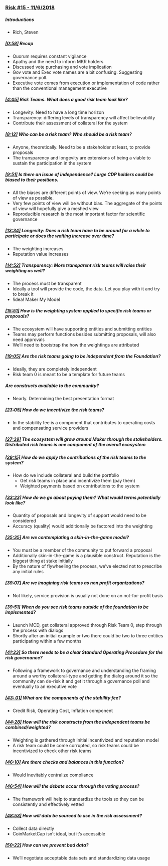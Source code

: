 ### [Risk #15 - 11/6/2018](https://youtu.be/DgozX9W4A1E)
##### Introductions
* Rich, Steven

##### [[0:58]](https://youtu.be/DgozX9W4A1E?t=58) Recap
* Quorum requires constant vigilance
* Apathy and the need to inform MKR holders
* Discussed vote purchasing and vote implication
* Gov vote and Exec vote names are a bit confusing. Suggesting governance poll.
* Executive vote comes from execution or implementation of code rather than the conventional management executive

##### [[4:05]](https://youtu.be/DgozX9W4A1E?t=245) Risk Teams. What does a good risk team look like?
* Longevity: Need to have a long time horizon
* Transparency: differing levels of transparency will affect believability
* Contribute their assessment of collateral for the system

##### [[8:12]](https://youtu.be/DgozX9W4A1E?t=492) Who can be a risk team? Who should be a risk team? 
* Anyone, theoretically. Need to be a stakeholder at least, to provide proposals
* The transparency and longevity are extensions of being a viable to sustain the participation in the system

##### [[9:51]](https://youtu.be/DgozX9W4A1E?t=591) Is there an issue of independence? Large CDP holders could be biased to their positions.
* All the biases are different points of view. We’re seeking as many points of view as possible.
* Very few points of view will be without bias. The aggregate of the points of view will hopefully give a meshed view
* Reproducible research is the most important factor for scientific governance

##### [[13:34]](https://youtu.be/DgozX9W4A1E?t=814) Longevity: Does a risk team have to be around for a while to participate or does the waiting increase over time?
* The weighting increases
* Reputation value increases

##### [[14:52]](https://youtu.be/DgozX9W4A1E?t=892) Transparency: More transparent risk teams will raise their weighting as well?
* The process must be transparent
* Ideally a tool will provide the code, the data. Let you play with it and try to break it
* !idea! Maker My Model

##### [[15:51]](https://youtu.be/DgozX9W4A1E?t=951) How is the weighting system applied to specific risk teams or proposals?
* The ecosystem will have supporting entities and submitting entities
* Teams may perform functions besides submitting proposals, will also need approvals
* We’ll need to bootstrap the how the weightings are attributed

##### [[19:05]](https://youtu.be/DgozX9W4A1E?t=1145) Are the risk teams going to be independent from the Foundation?
* Ideally, they are completely independent
* Risk team 0 is meant to be a template for future teams

##### Are constructs available to the community?
* Nearly. Determining the best presentation format

##### [[23:05]](https://youtu.be/DgozX9W4A1E?t=1385) How do we incentivize the risk teams?
* In the stability fee is a component that contributes to operating costs and compensating service providers

##### [[27:39]](https://youtu.be/DgozX9W4A1E?t=1659) The ecosystem will grow around Maker through the stakeholders. Distributed risk teams is one component of the overall ecosystem

##### [[29:15]](https://youtu.be/DgozX9W4A1E?t=1755) How do we apply the contributions of the risk teams to the system?
* How do we include collateral and build the portfolio
    * Get risk teams in place and incentivize them (pay them)
    * Weighted payments based on contributions to the system

##### [[33:23]](https://youtu.be/DgozX9W4A1E?t=2003) How do we go about paying them? What would terms potentially look like?
* Quantity of proposals and longevity of support would need to be considered
* Accuracy (quality) would additionally be factored into the weighting

##### [[35:35]](https://youtu.be/DgozX9W4A1E?t=2135) Are we contemplating a skin-in-the-game model?
* You must be a member of the community to put forward a proposal
* Additionally skin-in-the-game is a plausible construct. Reputation is the biggest thing at stake initially
* By the nature of flywheeling the process, we’ve elected not to prescribe any initial rules

##### [[39:07]](https://youtu.be/DgozX9W4A1E?t=2347) Are we imagining risk teams as non profit organizations?
* Not likely, service provision is usually not done on an not-for-profit basis

##### [[39:51]](https://youtu.be/DgozX9W4A1E?t=2391) When do you see risk teams outside of the foundation to be implemented?
* Launch MCD, get collateral approved through Risk Team 0, step through the process with dialogs
* Shortly after an initial example or two there could be two to three entities participating within a few months

##### [[41:23]](https://youtu.be/DgozX9W4A1E?t=2483) So there needs to be a clear Standard Operating Procedure for the risk governance?
* Following a framework to governance and understanding the framing around a worthy collateral-type and getting the dialog around it so the community can de-risk it and get it through a governance poll and eventually to an executive vote

##### [[43: 01]](https://youtu.be/DgozX9W4A1E?t=2581) What are the components of the stability fee?
* Credit Risk, Operating Cost, Inflation component

##### [[44:28]](https://youtu.be/DgozX9W4A1E?t=2668) How will the risk constructs from the independent teams be combined/weighted?
* Weighting is gathered through initial incentivized and reputation model
* A risk team could be come corrupted, so risk teams could be incentivized to check other risk teams

##### [[46:10]](https://youtu.be/DgozX9W4A1E?t=2770) Are there checks and balances in this function?
* Would inevitably centralize compliance

##### [[46:54]](https://youtu.be/DgozX9W4A1E?t=2814) How will the debate occur through the voting process?
* The framework will help to standardize the tools so they can be consistently and effectively vetted

##### [[48:53]](https://youtu.be/DgozX9W4A1E?t=2933) How will data be sourced to use in the risk assessment?
* Collect data directly 
* CoinMarketCap isn’t ideal, but it’s accessible

##### [[50:22]](https://youtu.be/DgozX9W4A1E?t=3022) How can we prevent bad data?
* We’ll negotiate acceptable data sets and standardizing data usage



